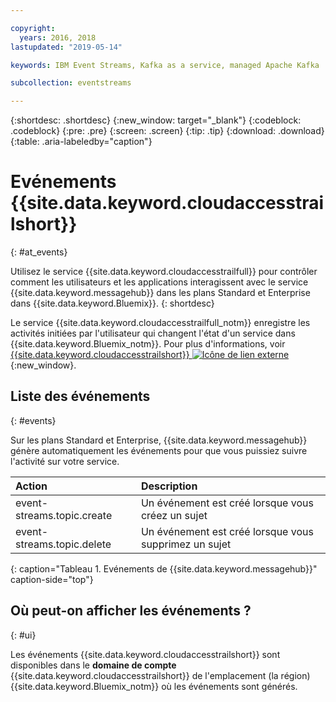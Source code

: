 ```yaml
---

copyright:
  years: 2016, 2018
lastupdated: "2019-05-14"

keywords: IBM Event Streams, Kafka as a service, managed Apache Kafka

subcollection: eventstreams

---
```


{:shortdesc: .shortdesc}
{:new_window: target="_blank"}
{:codeblock: .codeblock}
{:pre: .pre}
{:screen: .screen}
{:tip: .tip}
{:download: .download}
{:table: .aria-labeledby="caption"}

<!-- Name your file `at-events.md` and include it in the Reference nav group in your toc file. -->

# Evénements {{site.data.keyword.cloudaccesstrailshort}} 
{: #at_events}

Utilisez le service {{site.data.keyword.cloudaccesstrailfull}} pour contrôler comment les utilisateurs et les applications interagissent avec le service {{site.data.keyword.messagehub}} dans les plans Standard et Enterprise dans {{site.data.keyword.Bluemix}}.
{: shortdesc}

Le service {{site.data.keyword.cloudaccesstrailfull_notm}} enregistre les activités initiées par l'utilisateur qui changent l'état d'un service dans {{site.data.keyword.Bluemix_notm}}. Pour plus d'informations, voir [{{site.data.keyword.cloudaccesstrailshort}} ![Icône de lien externe](../../icons/launch-glyph.svg "Icône de lien externe")](/docs/services/Activity-Tracker-with-LogDNA?topic=logdnaat-getting-started#getting-started){:new_window}.

<!-- You can create different sections to group events by area. -->

## Liste des événements
{: #events}

<!-- Make sure you introduce the table with a detailed description that immediately precedes it. For example, see https://console.bluemix.net/docs/services/cloud-activity-tracker/services/at_events_cf.html#catalog. -->

Sur les plans Standard et Enterprise, {{site.data.keyword.messagehub}} génère automatiquement les événements pour que vous puissiez suivre l'activité sur votre service.

| Action | Description |
|:-------|:------------|
| event-streams.topic.create | Un événement est créé lorsque vous créez un sujet|
| event-streams.topic.delete | Un événement est créé lorsque vous supprimez un sujet|
{: caption="Tableau 1. Evénements de {{site.data.keyword.messagehub}}" caption-side="top"}

## Où peut-on afficher les événements ?
{: #ui}

<!-- For example, choose one of the following two options. -->

<!-- Option 2: Add the following sentence if your service sends events to the account domain. -->

Les événements {{site.data.keyword.cloudaccesstrailshort}} sont disponibles dans le **domaine de compte** {{site.data.keyword.cloudaccesstrailshort}} de l'emplacement (la région) {{site.data.keyword.Bluemix_notm}} où les événements sont générés.











